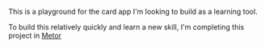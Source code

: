 This is a playground for the card app I'm looking to build as a learning tool.

To build this relatively quickly and learn a new skill, I'm completing this project in [Metor](https://www.meteor.com/)

